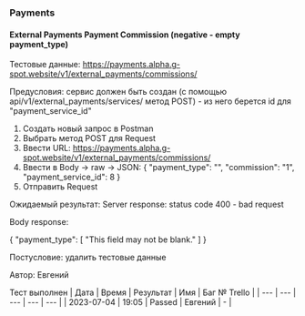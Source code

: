 ### Payments
#### External Payments Payment Commission (negative - empty payment_type)

Тестовые данные: https://payments.alpha.g-spot.website/v1/external_payments/commissions/


Предусловия: сервис должен быть создан (с помощью api/v1/external_payments/services/ метод POST) - из него берется id для "payment_service_id"


1. Создать новый запрос в Postman
2. Выбрать метод POST для Request
3. Ввести URL: https://payments.alpha.g-spot.website/v1/external_payments/commissions/
4. Ввести в Body -> raw -> JSON:
{
  "payment_type": "",
  "commission": "1",
  "payment_service_id": 8
}
5. Отправить Request

Ожидаемый результат: Server response: status code 400 - bad request

Body response:

{
    "payment_type": [
        "This field may not be blank."
    ]
}


Постусловие: удалить тестовые данные

Автор: Евгений

Тест выполнен
| Дата | Время | Результат | Имя | Баг № Trello |
| --- | --- | --- | --- | --- |
| 2023-07-04 | 19:05 | Passed | Евгений | - | 